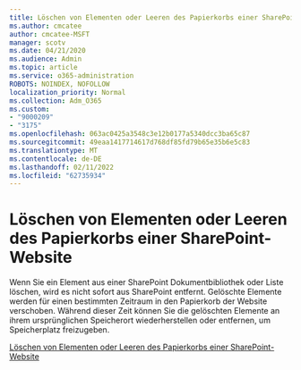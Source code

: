 ```yaml
---
title: Löschen von Elementen oder Leeren des Papierkorbs einer SharePoint-Website
ms.author: cmcatee
author: cmcatee-MSFT
manager: scotv
ms.date: 04/21/2020
ms.audience: Admin
ms.topic: article
ms.service: o365-administration
ROBOTS: NOINDEX, NOFOLLOW
localization_priority: Normal
ms.collection: Adm_O365
ms.custom:
- "9000209"
- "3175"
ms.openlocfilehash: 063ac0425a3548c3e12b0177a5340dcc3ba65c87
ms.sourcegitcommit: 49eaa1417714617d768df85fd79b65e35b6e5c83
ms.translationtype: MT
ms.contentlocale: de-DE
ms.lasthandoff: 02/11/2022
ms.locfileid: "62735934"
---
```

# <a name="delete-items-or-empty-the-recycle-bin-of-a-sharepoint-site"></a>Löschen von Elementen oder Leeren des Papierkorbs einer SharePoint-Website 

Wenn Sie ein Element aus einer SharePoint Dokumentbibliothek oder Liste löschen, wird es nicht sofort aus SharePoint entfernt. Gelöschte Elemente werden für einen bestimmten Zeitraum in den Papierkorb der Website verschoben. Während dieser Zeit können Sie die gelöschten Elemente an ihrem ursprünglichen Speicherort wiederherstellen oder entfernen, um Speicherplatz freizugeben.

[Löschen von Elementen oder Leeren des Papierkorbs einer SharePoint-Website](https://support.office.com/article/2e713599-d13e-40d6-96dc-66f0a366f74e)